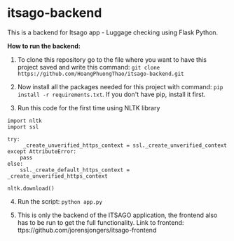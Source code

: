 # itsago-backend
This is a backend for Itsago app - Luggage checking using Flask Python.

**How to run the backend:**
1. To clone this repository go to the file where you want to have this project saved and write this command:
```git clone https://github.com/HoangPhuongThao/itsago-backend.git``` 

2. Now install all the packages needed for this project with command:
```pip install -r requirements.txt```.
If you don't have pip, install it first.

3. Run this code for the first time using NLTK library
```
import nltk
import ssl

try:
     _create_unverified_https_context = ssl._create_unverified_context
except AttributeError:
    pass
else:
    ssl._create_default_https_context = _create_unverified_https_context

nltk.download()
```

4. Run the script:
```python app.py```

5. This is only the backend of the ITSAGO application, the frontend also has to be run to get the full functionality. Link to frontend: 
ttps://github.com/jorensjongers/itsago-frontend
